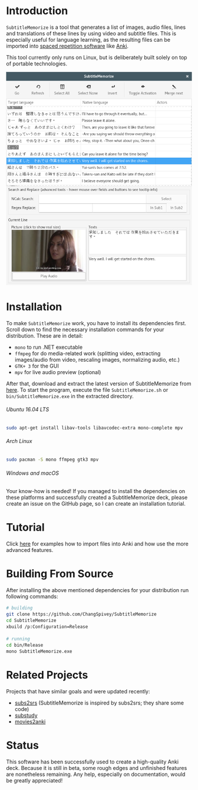 ﻿Introduction
============

`SubtitleMemorize` is a tool that generates a list of images, audio files, lines and
translations of these lines by using video and subtitle files.
This is especially useful for language learning, as the resulting files can be imported into
[spaced repetition software](https://en.wikipedia.org/wiki/Spaced_repetition "Link to Wikipedia")
like [Anki](http://ankisrs.net/ "Link to Anki homepage").

This tool currently only runs on Linux, but is deliberately built solely on top of portable technologies.

![Image](/Images/SubtitleMemorize_In_Action.png)

Installation
============
To make `SubtitleMemorize` work, you have to install its dependencies first. Scroll down to find the necessary installation commands for your distribution. These are in detail:

-   `mono` to run .NET executable
-   `ffmpeg` for do media-related work (splitting video, extracting images/audio from video, rescaling images, normalizing audio, etc.)
-   `GTK+ 3` for the GUI
-   `mpv` for live audio preview (optional)


After that, download and extract the latest version of SubtitleMemorize from [here](https://github.com/ChangSpivey/SubtitleMemorize/releases). To start the program, execute the file `SubtitleMemorize.sh` or `bin/SubtitleMemorize.exe` in the extracted directory.

###### Ubuntu 16.04 LTS
```bash
sudo apt-get install libav-tools libavcodec-extra mono-complete mpv
```

###### Arch Linux

```bash
sudo pacman -S mono ffmpeg gtk3 mpv
```

###### Windows and macOS
Your know-how is needed! If you managed to install the dependencies on these platforms and successfully created a SubtitleMemorize deck, please create an issue on the GitHub page, so I can create an installation tutorial.


Tutorial
============
Click [here](TUTORIAL.md) for examples how to import files into Anki and how use the more advanced features.

Building From Source
============


After installing the above mentioned dependencies for your distribution run following commands:

```bash
# building
git clone https://github.com/ChangSpivey/SubtitleMemorize
cd SubtitleMemorize
xbuild /p:Configuration=Release

# running
cd bin/Release
mono SubtitleMemorize.exe
```

Related Projects
============
Projects that have similar goals and were updated recently:

-   [subs2srs](http://subs2srs.sourceforge.net/) (SubtitleMemorize is inspired by subs2srs; they share some code)
-   [substudy](https://github.com/emk/substudy)
-   [movies2anki](https://github.com/kelciour/movies2anki)


Status
============
This software has been successfully used to create a high-quality Anki deck. Because it is still in beta, some rough edges and unfinished features are nonetheless remaining. Any help, especially on documentation, would be greatly appreciated!
